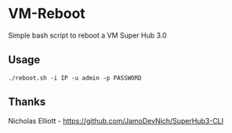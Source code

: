 # VM-Reboot

Simple bash script to reboot a VM Super Hub 3.0

## Usage
```
./reboot.sh -i IP -u admin -p PASSWORD
```

## Thanks
Nicholas Elliott - https://github.com/JamoDevNich/SuperHub3-CLI